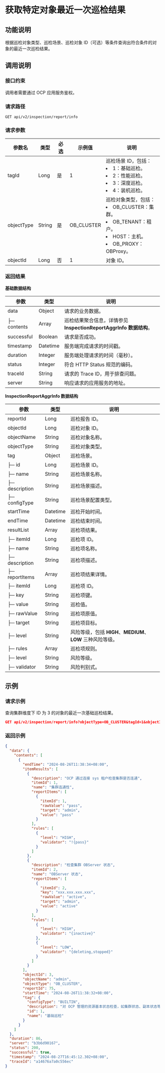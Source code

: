 # 获取特定对象最近一次巡检结果

## 功能说明

根据巡检对象类型、巡检场景、巡检对象 ID（可选）等条件查询出符合条件的对象的最近一次巡检结果。

## 调用说明

### 接口约束

调用者需要通过 OCP 应用服务鉴权。

### 请求路径

`GET api/v2/inspection/report/info`

### 请求参数

| 参数名 | 类型 | 必选 | 示例值 | 说明  |
|--------|--------|--------|---------|-------|
| tagId | Long | 是 | 1 | 巡检场景 ID，包括：<li>1：基础巡检。</li><li>2：性能巡检。</li><li>3：深度巡检。</li><li>4：装机巡检。</li> |
| objectType | String | 是 | OB_CLUSTER | 巡检对象类型，包括：<li>OB_CLUSTER：集群。</li><li>OB_TENANT：租户。</li><li> HOST：主机。</li><li> OB_PROXY：OBProxy。</li> |
| objectId | Long | 否 | 1 | 对象 ID。 |

### 返回结果

**基础数据结构**

| 参数 | 类型 | 说明 |
|----------|----------|--------|
| data | Object  | 请求的业务数据。 |
| ├─ contents | Array | 巡检结果聚合信息，详情参见 **InspectionReportAggrInfo 数据结构**。 |
| successful | Boolean | 请求是否成功。 |
| timestamp | Datetime | 服务端完成请求的时间戳。 |
| duration | Integer | 服务端处理请求的时间（毫秒）。 |
| status | Integer | 符合 HTTP Status 规范的编码。 |
| traceId | String | 请求的 Trace ID，用于排查问题。 |
| server | String | 响应请求的应用服务的地址。 |

**InspectionReportAggrInfo 数据结构**

| 参数 | 类型 | 说明 |
|---------|---------|---------|
| reportId | Long | 巡检报告 ID。 |
| objectId | Long | 巡检对象 ID。 |
| objectName | String | 巡检对象名称。 |
| objectType | String | 巡检对象类型。 |
| tag | Object | 巡检场景。 |
| ├─ id | Long | 巡检场景 ID。 |
| ├─ name | String | 巡检场景名称。 |
| ├─ description | String | 巡检场景描述。 |
| ├─ configType | String | 巡检场景配置类型。 |
| startTime | Datetime | 巡检开始时间。 |
| endTime | Datetime | 巡检结束时间。 |
| resultList | Array | 巡检项结果。 |
| ├─ itemId | Long | 巡检项 ID。 |
| ├─ name | String | 巡检项名称。 |
| ├─ description | String | 巡检项描述。 |
| ├─ reportItems | Array | 巡检项结果详情。 |
|        ├─ itemId | Long | 巡检项 ID。 |
|        ├─ key | String | 巡检项键。 |
|        ├─ value | String | 巡检值。 |
|        ├─ rawValue | String | 巡检项原值。 |
|  ├─ target | String | 巡检项目标。 |
|        ├─ level | String | 风险等级，包括 **HIGH**、**MEDIUM**、**LOW** 三种风险等级。 |
| ├─ rules | Array | 巡检项规则。 |
|        ├─ level | String | 风险等级。 |
|        ├─ validator | String | 风险判别式。 |

## 示例

### 请求示例

查询集群维度下 ID 为 3 的对象的最近一次基础巡检结果。

```json
GET api/v2/inspection/report/info?objectType=OB_CLUSTER&tagId=1&objectId=3
```

### 返回示例

```json
{
  "data": {
    "contents": [
      {
        "endTime": "2024-08-26T11:38:34+08:00",
        "itemResults": [
          {
            "description": "OCP 通过连接 sys 租户检查集群是否连通",
            "itemId": 1,
            "name": "集群连通性",
            "reportItems": [
              {
                "itemId": 1,
                "rawValue": "pass",
                "target": "admin",
                "value": "pass"
              }
            ],
            "rules": [
              {
                "level": "HIGH",
                "validator": "!{pass}"
              }
            ]
          },
          {
            "description": "检查集群 OBServer 状态",
            "itemId": 2,
            "name": "OBServer 状态",
            "reportItems": [
              {
                "itemId": 2,
                "key": "xxx.xxx.xxx.xxx",
                "rawValue": "active",
                "target": "admin",
                "value": "active"
              }
            ],
            "rules": [
              {
                "level": "HIGH",
                "validator": "{inactive}"
              },
              {
                "level": "LOW",
                "validator": "{deleting,stopped}"
              }
            ]
          }
        ],
        "objectId": 3,
        "objectName": "admin",
        "objectType": "OB_CLUSTER",
        "reportId": 75,
        "startTime": "2024-08-26T11:38:32+08:00",
        "tag": {
          "configType": "BUILTIN",
          "description": "对 OCP 管理的资源基本状态检查，如集群状态、副本状态等，适用于日常巡检工作。",
          "id": 1,
          "name": "基础巡检"
        }
      }
    ]
  },
  "duration": 86,
  "server": "b3b6d90167",
  "status": 200,
  "successful": true,
  "timestamp": "2024-08-27T16:45:12.302+08:00",
  "traceId": "a14676a7a0c556ec"
}
```
